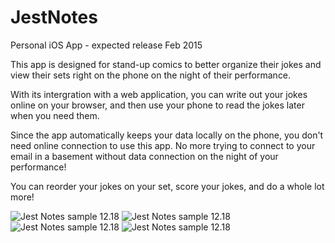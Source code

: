 JestNotes
=========

Personal iOS App - expected release Feb 2015

This app is designed for stand-up comics to better organize their jokes and view their sets right on the phone on the night of their performance. 

With its intergration with a web application, you can write out your jokes online on your browser, and then use your phone to read the jokes later when you need them. 

Since the app automatically keeps your data locally on the phone, you don't need online connection to use this app. No more trying to connect to your email in a basement without data connection on the night of your performance! 

You can reorder your jokes on your set, score your jokes, and do a whole lot more! 

![Jest Notes sample 12.18](https://raw.github.com/terrybu/JestNotes/master/Screenshots/first.png)
![Jest Notes sample 12.18](https://raw.github.com/terrybu/JestNotes/master/Screenshots/second.png)
![Jest Notes sample 12.18](https://raw.github.com/terrybu/JestNotes/master/Screenshots/third.png)
![Jest Notes sample 12.18](https://raw.github.com/terrybu/JestNotes/master/Screenshots/fourth.png)
